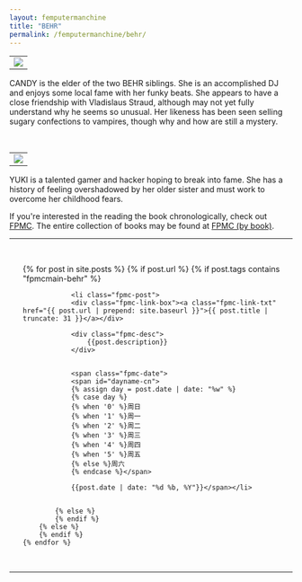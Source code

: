 ```yaml
---
layout: femputermanchine
title: "BEHR"
permalink: /femputermanchine/behr/
---
```


<html>
<head>
<meta charset="utf-8">

</head>

<body>

<div id="fpmc-intro">
<table class="inline-imgtbl-l">
<tr>
<td><img class="inline-img" src="{{ site.url }}/assets/tb/00-051.jpg"></td>
</tr>
</table>
<p>CANDY is the elder of the two BEHR siblings. She is an accomplished DJ and enjoys some local fame with her funky beats. She appears to have a close friendship with Vladislaus Straud, although may not yet fully understand why he seems so unusual. Her likeness has been seen selling sugary confections to vampires, though why and how are still a mystery.</p>
<br/>
<table class="inline-imgtbl-l">
<tr>
<td><img class="inline-img" src="{{ site.url }}/assets/tb/00-050.jpg"></td>
</tr>
</table>
<p>YUKI is a talented gamer and hacker hoping to break into fame. She has a history of feeling overshadowed by her older sister and must work to overcome her childhood fears.</p>
<p>If you're interested in the reading the book chronologically, check out <a href="{{ '/femputermanchine/' | prepend: site.url }}">FPMC</a>. The entire collection of books may be found at <a href="{{ '/femputermanchine/books/' | prepend: site.url }}">FPMC (by book)</a>.</p>
</div>

<hr>
<br/>

<ul>
	{% for post in site.posts %}
        {% if post.url %}
			{% if post.tags contains "fpmcmain-behr" %}

		        <li class="fpmc-post">
				<div class="fpmc-link-box"><a class="fpmc-link-txt" href="{{ post.url | prepend: site.baseurl }}">{{ post.title | truncate: 31 }}</a></div>

				<div class="fpmc-desc">
					{{post.description}}
				</div>

		
				<span class="fpmc-date">
				<span id="dayname-cn">
				{% assign day = post.date | date: "%w" %}
				{% case day %}
				{% when '0' %}周日
				{% when '1' %}周一
				{% when '2' %}周二
				{% when '3' %}周三
				{% when '4' %}周四
				{% when '5' %}周五
				{% else %}周六
				{% endcase %}</span>

				{{post.date | date: "%d %b, %Y"}}</span></li>


			{% else %}	
			{% endif %}
		{% else %}
        {% endif %}
    {% endfor %}
</ul>

<br>

<hr>


</body>
</html>






